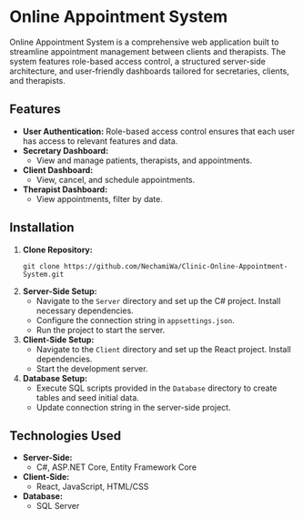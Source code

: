 # Online Appointment System

Online Appointment System is a comprehensive web application built to streamline appointment management between clients and therapists. The system features role-based access control, a structured server-side architecture, and user-friendly dashboards tailored for secretaries, clients, and therapists.

## Features

- **User Authentication:** Role-based access control ensures that each user has access to relevant features and data.
- **Secretary Dashboard:**
  - View and manage patients, therapists, and appointments.
- **Client Dashboard:**
  - View, cancel, and schedule appointments.
- **Therapist Dashboard:**
  - View appointments, filter by date.

## Installation

1. **Clone Repository:**
   ```
   git clone https://github.com/NechamiWa/Clinic-Online-Appointment-System.git
   ```
2. **Server-Side Setup:**
   - Navigate to the `Server` directory and set up the C# project. Install necessary dependencies.
   - Configure the connection string in `appsettings.json`.
   - Run the project to start the server.
3. **Client-Side Setup:**
   - Navigate to the `Client` directory and set up the React project. Install dependencies.
   - Start the development server.
4. **Database Setup:**
   - Execute SQL scripts provided in the `Database` directory to create tables and seed initial data.
   - Update connection string in the server-side project.

## Technologies Used

- **Server-Side:**
  - C#, ASP.NET Core, Entity Framework Core
- **Client-Side:**
  - React, JavaScript, HTML/CSS
- **Database:**
  - SQL Server

